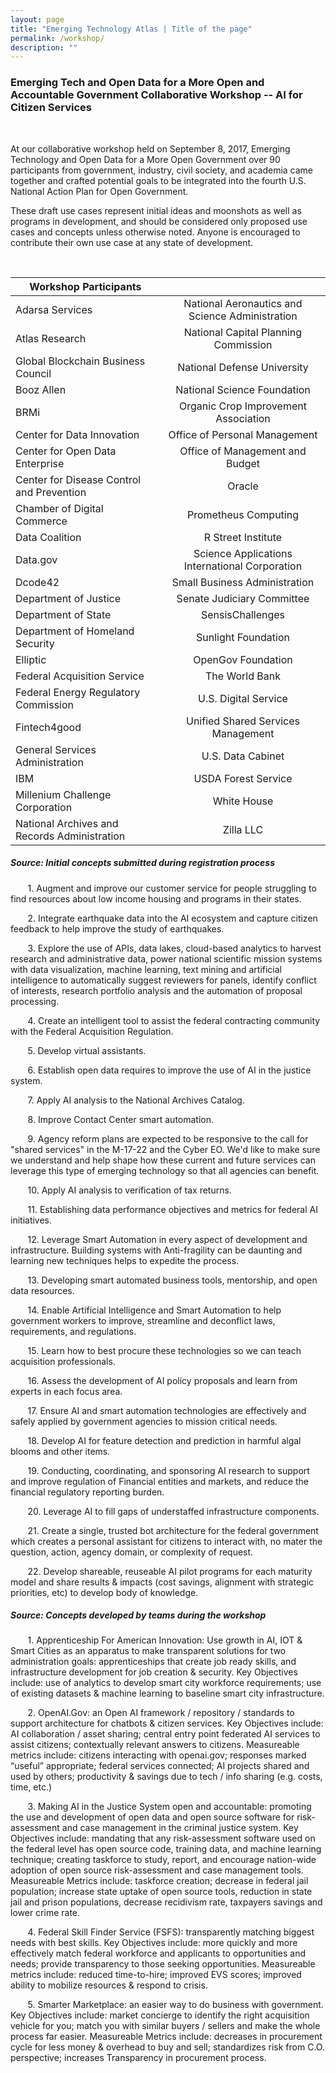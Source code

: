 ```yaml
---
layout: page
title: "Emerging Technology Atlas | Title of the page"
permalink: /workshop/
description: ""
---
```


### Emerging Tech and Open Data for a More Open and Accountable Government Collaborative Workshop -- AI for Citizen Services 

<p> <br> </p>

<p>At our collaborative workshop held on September 8, 2017, Emerging Technology and Open Data for a More Open Government over 90 participants from government, industry, civil society, and academia came together and crafted potential goals to be integrated into the fourth U.S. National Action Plan for Open Government.</p>

<p>These draft use cases represent initial ideas and moonshots as well as programs in development, and should be considered only proposed use cases and concepts unless otherwise noted. Anyone is encouraged to contribute their own use case at any state of development.</p>

<p> <br> </p>

|                                      Workshop Participants                                       ||                                   
| ------------------------------------------------|:-----------------------------------------------:|
| Adarsa Services                                 | National Aeronautics and Science Administration |
| Atlas Research                                  | National Capital Planning Commission            |
| Global Blockchain Business Council              | National Defense University                     |
| Booz Allen                                      | National Science Foundation                     |
| BRMi                                            | Organic Crop Improvement Association            |
| Center for Data Innovation                      | Office of Personal Management                   |
| Center for Open Data Enterprise                 | Office of Management and Budget                 |
| Center for Disease Control and Prevention       | Oracle                                          |
| Chamber of Digital Commerce                     | Prometheus Computing                            |
| Data Coalition                                  | R Street Institute                              |
| Data.gov                                        | Science Applications International Corporation  |
| Dcode42                                         | Small Business Administration                   |
| Department of Justice                           | Senate Judiciary Committee                      |
| Department of State                             | SensisChallenges                                |
| Department of Homeland Security                 | Sunlight Foundation                             |
| Elliptic                                        | OpenGov Foundation                              |
| Federal Acquisition Service                     | The World Bank                                  |
| Federal Energy Regulatory Commission            | U.S. Digital Service                            |
| Fintech4good                                    | Unified Shared Services Management              |
| General Services Administration                 | U.S. Data Cabinet                               |
| IBM                                             | USDA Forest Service                             |
| Millenium Challenge Corporation                 | White House                                     |
| National Archives and Records Administration    | Zilla LLC                                       |




##### Source: Initial concepts submitted during registration process

<p>&nbsp;&nbsp;&nbsp;&nbsp;&nbsp;&nbsp; 1. Augment and improve our customer service for people struggling to find resources about low income housing and programs in their states.</p>

<p>&nbsp;&nbsp;&nbsp;&nbsp;&nbsp;&nbsp; 2. Integrate earthquake data into the AI ecosystem and capture citizen feedback to help improve the study of earthquakes.</p>

<p>&nbsp;&nbsp;&nbsp;&nbsp;&nbsp;&nbsp; 3. Explore the use of APIs, data lakes, cloud-based analytics to harvest research and administrative data, power national scientific mission systems with data visualization, machine learning, text mining and artificial intelligence to automatically suggest reviewers for panels, identify conflict of interests, research portfolio analysis and the automation of proposal processing.</p>

<p>&nbsp;&nbsp;&nbsp;&nbsp;&nbsp;&nbsp; 4. Create an intelligent tool to assist the federal contracting community with the Federal Acquisition Regulation.</p>  

<p>&nbsp;&nbsp;&nbsp;&nbsp;&nbsp;&nbsp; 5. Develop virtual assistants.</p> 

<p>&nbsp;&nbsp;&nbsp;&nbsp;&nbsp;&nbsp; 6. Establish open data requires to improve the use of AI in the justice system. </p> 

<p>&nbsp;&nbsp;&nbsp;&nbsp;&nbsp;&nbsp; 7. Apply AI analysis to the National Archives Catalog.</p> 

<p>&nbsp;&nbsp;&nbsp;&nbsp;&nbsp;&nbsp; 8. Improve Contact Center smart automation.</p> 

<p>&nbsp;&nbsp;&nbsp;&nbsp;&nbsp;&nbsp; 9. Agency reform plans are expected to be responsive to the call for "shared services" in the M-17-22 and the Cyber EO.  We'd like to make sure we understand and help shape how these current and future services can leverage this type of emerging technology so that all agencies can benefit.</p> 

<p>&nbsp;&nbsp;&nbsp;&nbsp;&nbsp;&nbsp; 10. Apply AI analysis to verification of tax returns.</p> 

<p>&nbsp;&nbsp;&nbsp;&nbsp;&nbsp;&nbsp; 11. Establishing data performance objectives and metrics for federal AI initiatives.</p>

<p>&nbsp;&nbsp;&nbsp;&nbsp;&nbsp;&nbsp; 12. Leverage Smart Automation in every aspect of development and infrastructure. Building systems with Anti-fragility can be daunting and learning new techniques helps to expedite the process.</p> 

<p>&nbsp;&nbsp;&nbsp;&nbsp;&nbsp;&nbsp; 13. Developing smart automated business tools, mentorship, and open data resources.</p> 

<p>&nbsp;&nbsp;&nbsp;&nbsp;&nbsp;&nbsp; 14. Enable Artificial Intelligence and Smart Automation to help government workers to improve, streamline and deconflict laws, requirements, and regulations.</p> 

<p>&nbsp;&nbsp;&nbsp;&nbsp;&nbsp;&nbsp; 15. Learn how to best procure these technologies so we can teach acquisition professionals.</p> 

<p>&nbsp;&nbsp;&nbsp;&nbsp;&nbsp;&nbsp; 16. Assess the development of AI policy proposals and learn from experts in each focus area.</p>

<p>&nbsp;&nbsp;&nbsp;&nbsp;&nbsp;&nbsp; 17. Ensure AI and smart automation technologies are effectively and safely applied by government agencies to mission critical needs.</p>

<p>&nbsp;&nbsp;&nbsp;&nbsp;&nbsp;&nbsp; 18. Develop AI for feature detection and prediction in harmful algal blooms and other items.</p> 

<p>&nbsp;&nbsp;&nbsp;&nbsp;&nbsp;&nbsp; 19. Conducting, coordinating, and sponsoring AI research to support and improve regulation of Financial entities and markets, and reduce the financial regulatory reporting burden.</p>

<p>&nbsp;&nbsp;&nbsp;&nbsp;&nbsp;&nbsp; 20. Leverage AI to fill gaps of understaffed infrastructure components.</p> 

<p>&nbsp;&nbsp;&nbsp;&nbsp;&nbsp;&nbsp; 21. Create a single, trusted bot architecture for the federal government which creates a personal assistant for citizens to interact with, no mater the question, action, agency domain, or complexity of request.</p>

<p>&nbsp;&nbsp;&nbsp;&nbsp;&nbsp;&nbsp; 22. Develop shareable, reuseable AI pilot programs for each maturity model and share results & impacts (cost savings, alignment with strategic priorities, etc) to develop body of knowledge.</p> 

##### Source: Concepts developed by teams during the workshop 

<p>&nbsp;&nbsp;&nbsp;&nbsp;&nbsp;&nbsp; 1. Apprenticeship For American Innovation: Use growth in AI, IOT & Smart Cities as an apparatus to make transparent solutions for two administration goals: apprenticeships that create job ready skills, and infrastructure development for job creation & security. Key Objectives include: use of analytics to develop smart city workforce requirements; use of existing datasets & machine learning to baseline smart city infrastructure.</p> 

<p>&nbsp;&nbsp;&nbsp;&nbsp;&nbsp;&nbsp; 2. OpenAI.Gov: an Open AI framework / repository / standards to support architecture for chatbots & citizen services. Key Objectives include: AI collaboration / asset sharing; central entry point federated AI services to assist citizens; contextually relevant answers to citizens. Measureable metrics include: citizens interacting with openai.gov; responses marked “useful” appropriate; federal services connected; AI projects shared and used by others; productivity & savings due to tech / info sharing (e.g. costs, time, etc.)</p> 

<p>&nbsp;&nbsp;&nbsp;&nbsp;&nbsp;&nbsp; 3. Making AI in the Justice System open and accountable: promoting the use and development of open data and open source software for risk-assessment and case management in the criminal justice system. Key Objectives include: mandating that any risk-assessment software used on the federal level has open source code, training data, and machine learning technique; creating taskforce to study, report, and encourage nation-wide adoption of open source risk-assessment and case management tools. Measureable Metrics include: taskforce creation; decrease in federal jail population; increase state uptake of open source tools, reduction in state jail and prison populations, decrease recidivism rate, taxpayers savings and lower crime rate.</p> 

<p>&nbsp;&nbsp;&nbsp;&nbsp;&nbsp;&nbsp; 4. Federal Skill Finder Service (FSFS): transparently matching biggest needs with best skills. Key Objectives include: more quickly and more effectively match federal workforce and applicants to opportunities and needs; provide transparency to those seeking opportunities. Measureable metrics include: reduced time-to-hire; improved EVS scores; improved ability to mobilize resources & respond to crisis.</p> 

<p>&nbsp;&nbsp;&nbsp;&nbsp;&nbsp;&nbsp; 5. Smarter Marketplace: an easier way to do business with government. Key Objectives include: market concierge to identify the right acquisition vehicle for you; match you with similar buyers / sellers and make the whole process far easier. Measureable Metrics include: decreases in procurement cycle for less money & overhead to buy and sell; standardizes risk from C.O. perspective; increases Transparency in procurement process.</p> 
